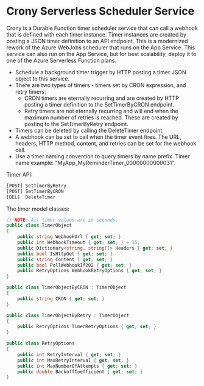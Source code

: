 # Crony Serverless Scheduler Service

Crony is a Durable Function timer scheduler service that can call a webhook that is defined with each timer instance. Timer instances are created by posting a JSON timer definition to an API endpoint. This is a modernized rework of the Azure WebJobs scheduler that runs on the App Service. This service can also run on the App Service, but for best scalability, deploy it to one of the Azure Serverless Function plans.

- Schedule a background timer trigger by HTTP posting a timer JSON object to this service.
- There are two types of timers - timers set by CRON expression, and retry timers:
    * CRON timers are eternally recurring and are created by HTTP posting a timer definition to the SetTimerByCRON endpoint.
    * Retry timers are not eternally recurring and will end when the maximum number of retries is reached. These are created by posting to the SetTimerByRetry endpoint.
- Timers can be deleted by calling the DeleteTimer endpoint.
- A webhook can be set to call when the timer event fires. The URL, headers, HTTP method, content, and retries can be set for the webhook call.
- Use a timer naming convention to query timers by name prefix. Timer name example: "MyApp_MyReminderTimer_00000000000031".

Timer API:
```r
[POST] SetTimerByRetry
[POST] SetTimerByCRON
[DEL]  DeleteTimer
```

The timer model classes:
```csharp
// NOTE: All timer values are in seconds.
public class TimerObject
{
    public string WebhookUrl { get; set; }
    public int WebhookTimeout { get; set; } = 15;
    public Dictionary<string, string[]> Headers { get; set; }
    public bool IsHttpGet { get; set; }
    public string Content { get; set; }
    public bool PollWebhookIf202 { get; set; }
    public RetryOptions WebhookRetryOptions { get; set; }
}

public class TimerObjectByCRON : TimerObject
{
    public string CRON { get; set; }
}

public class TimerObjectByRetry : TimerObject
{
    public RetryOptions TimerRetryOptions { get; set; }
}

public class RetryOptions
{
    public int RetryInterval { get; set; }
    public int MaxRetryInterval { get; set; }
    public int MaxNumberOfAttempts { get; set; }
    public double BackoffCoefficient { get; set; }
}
```
